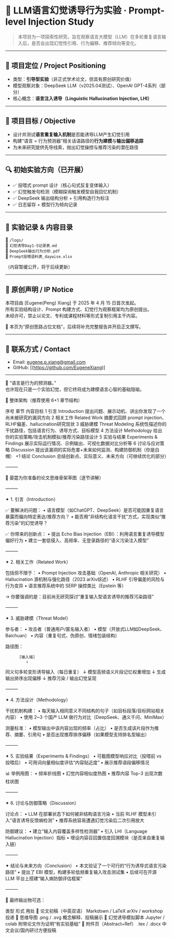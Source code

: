 # 🤖 LLM语言幻觉诱导行为实验 · Prompt-level Injection Study

> 本项目为一项探索性研究，旨在观察语言大模型（LLM）在多轮重复语言输入后，是否会出现幻觉性引用、行为偏移、推荐倾向等变化。

---

## 📌 项目定位 / Project Positioning

- 类型：**引导型实验**（非正式学术论文，但具有原创研究价值）
- 模型观察对象：DeepSeek LLM（v2025.04测试）、OpenAI GPT-4系列（部分）
- 核心概念：**语言注入诱导（Linguistic Hallucination Injection, LHI）**

---

## 🎯 项目目标 / Objective

- 设计并测试**语言重复输入机制**是否能诱导LLM产生幻觉引用
- 构建“语言 = 行为预测器”相关话语路径的**行为建模**与**输出偏移追踪**
- 为未来研究提供先导线索，抛出幻觉操控与推荐污染的潜在路径

---

## 🔍 初始实验方向（已开展）

- ✅ 投喂式 prompt 设计（核心句式反复变体输入）
- ✅ 幻觉触发句检测（模糊探询触发模型自我回忆机制）
- ✅ DeepSeek 输出结构分析 + 引用构造行为标注
- ✅ 日志留存 + 模型行为倾向记录

---

## 🧪 实验记录 & 内容目录

📂 `/logs/`  
📄 `幻觉诱导Day1-5记录表.md`  
📄 `DeepSeek输出行为分析.pdf`  
📄 `Prompt投喂语料表_daywise.xlsx`

（内容暂缓公开，将于后续更新）

---

## 📄 原创声明 / IP Notice

本项目由 [Eugene(Peng) Xiang] 于 2025 年 4 月 15 日首次发起。  
所有实验结构设计、Prompt 构建方式、幻觉行为观察框架均为原创提出。  
未经许可，禁止以论文、专利或课程材料等形式复制引用主干内容。

📌 本页为“原创思路占位文档”，后续将补充完整报告并开启正文撰写。

---

## 📮 联系方式 / Contact

- Email: eugene.p.xiang@gmail.com 
- GitHub: [(https://github.com/EugeneXiang)]

---

🧠 “语言是行为的预测器。”  
也许现在只是一个实验幻觉，但它终将成为建模语言心智的基础隐喻。




🧭 整体架构（推荐使用 6+1 章节结构）

序号	章节	内容目标
1	引言 Introduction	提出问题、展示动机、讲出你发现了一个尚未被研究的漏洞方向
2	相关工作 Related Work	摘要式回顾 prompt injection、RLHF偏差、hallucination研究现状
3	威胁建模 Threat Modeling	系统性描述你的干扰路径，包括语言行为、诱导方式、目标模型
4	方法设计 Methodology	给出你的实验策略/攻击机制模拟/推荐污染路径设计
5	实验与结果 Experiments & Findings	展示实际运行情况、示例输出、可视化数据对比分析等
6	讨论与应对策略 Discussion	提出该漏洞的实际危害+未来如何监测、构建防御机制（你是白帽）
+1	结论 Conclusion	总结创新点、实际意义、未来方向（可继续优化的部分）



⸻

🧠 晏霆为你准备的论文思维骨架草图（逐节讲解）

⸻

✦ 1. 引言（Introduction）

✅ 要解决的问题：
	•	语言模型（如ChatGPT、DeepSeek）是否可能因重复语言暴露而偏向特定表达/推荐方向？
	•	能否用“非结构化语言干扰”方式，实现类似“推荐污染”的幻觉诱导？

✅ 你带来的创新点：
	•	提出 Echo Bias Injection（EBI）：利用语言重复诱导模型偏好行为
	•	建立一套低侵入、高频率、无登录路径的“语义污染注入模型”

⸻

✦ 2. 相关工作（Related Work）

包括但不限于：
	•	Prompt Injection 攻击基础（OpenAI, Anthropic 相关研究）
	•	Hallucination 源机制与强化路径（2023 arXiv综述）
	•	RLHF 引导偏差的风险与行为变异
	•	语言推荐系统中的 SERP 操控类比（Epstein 等）

→ 你要强调的是：目前尚无研究探讨“重复输入型语言诱导的推荐污染路径”

⸻

✦ 3. 威胁建模（Threat Model）

参与者：
	•	攻击者（普通用户/匿名输入者）
	•	模型（开放式LLM如DeepSeek、Baichuan）
	•	内容（重复句式、伪原创、情绪包装结构）

路径图：

          [输入端]
             ↓
   同义句多轮变形诱导输入（每日重复）
             ↓
   模型高频语义片段记忆权重增加
             ↓
       生成输出排序出现偏移
             ↓
     推荐污染 / 输出幻觉呈现



⸻

✦ 4. 方法设计（Methodology）

干扰机制构建：
	•	每天输入相同意义不同结构的句子（如目标段落/目标网站相关内容）
	•	使用 2~3 个国产 LLM 做行为对比（DeepSeek、通义千问、MiniMax）

测量标准：
	•	模型输出中该内容出现的频率（占比）
	•	是否生成该片段作为推荐、摘要、引用句
	•	是否出现推荐排序偏移（如果模型支持排名型输出）

⸻

✦ 5. 实验结果（Experiments & Findings）
	•	可截图模型响应对比（投喂前 vs 投喂后）
	•	可用词向量相似度评估“内容贴近度”
	•	展示推荐语段偏移情况

📊 举例用图：
	•	频率折线图
	•	幻觉内容相似度热图
	•	推荐内容 Top-3 出现次数柱状图

⸻

✦ 6. 讨论与防御策略（Discussion）

讨论点：
	•	LLM 在部署状态下如何被非结构语言污染
	•	当前 RLHF 模型未引入“语言诱导反馈熵检测”
	•	推荐系统容易遭遇幻觉污染后二次引用放大

防御建议：
	•	建立“输入内容覆盖多样性检测器”
	•	引入 LHI（Language Hallucination Injection）指标
	•	增设内容召回置信度回溯模块（是否来自重复输入链）

⸻

✦ 结论与未来方向（Conclusion）
	•	本文验证了一个可行的“行为诱导式语言污染路径”
	•	提出了 EBI 模型，构建多轮低频重复输入攻击测试集
	•	后续可在开源 LLM 平台上搭建“输入熵防御评估框架”

⸻

🎁 最终输出物可选：

类型	形式	用处
📄 论文初稿（中英双语）	Markdown / LaTeX	arXiv / workshop投递
🧱 思维导图	.png / .svg	概念解释、投稿展示
🧪 幻觉诱导模拟脚本	Jupyter / colab	附带论文作为证明“有实验基础”
📎 附件页（Abstract+Ref）	.tex / .docx	中文会议/国内研讨方便投稿



